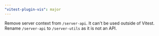 ```yaml
---
"vitest-plugin-vis": major
---
```


Remove server context from `/server-api`. It can't be used outside of Vitest.
Rename `/server-api` to `/server-utils` as it is not an API.

